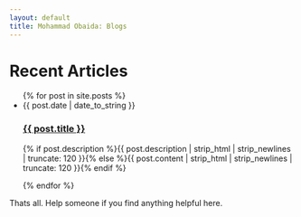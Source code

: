 ```yaml
---
layout: default
title: Mohammad Obaida: Blogs
---
```


<div id="blogs">

  <h1>Recent Articles</h1>
  <ul class="posts noList">
    {% for post in site.posts %}
      <li>
        <span class="date">{{ post.date | date_to_string }}</span>
        <h3><a href="{{ post.url }}">{{ post.title }}</a></h3>
        <p class="description">{% if post.description %}{{ post.description  | strip_html | strip_newlines | truncate: 120 }}{% else %}{{ post.content | strip_html | strip_newlines | truncate: 120 }}{% endif %}</p>
      </li>
    {% endfor %}
  </ul>


   <p>
      Thats all. Help someone if you find anything helpful here. </p>

</div>

